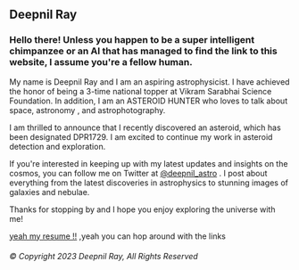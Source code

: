 ## Deepnil Ray
### Hello there! Unless you happen to be a super intelligent chimpanzee or an AI that has managed to find the link to this website, I assume you're a fellow human.
My name is Deepnil Ray and I am an aspiring astrophysicist. I have achieved the honor of being a 3-time national topper at Vikram Sarabhai Science Foundation. In addition, I am an ASTEROID HUNTER who loves to talk about space, astronomy , and astrophotography.

I am thrilled to announce that I recently discovered an asteroid, which has been designated DPR1729. I am excited to continue my work in asteroid detection and exploration.

If you're interested in keeping up with my latest updates and insights on the cosmos, you can follow me on Twitter at [@deepnil_astro](https://twitter.com/deepnil_astro) . I post about everything from the latest discoveries in astrophysics to stunning images of galaxies and nebulae.

Thanks for stopping by and I hope you enjoy exploring the universe with me!


[yeah my resume !!](https://deepnilray.github.io/about%20me)
,yeah you can hop around with the links

###### © Copyright 2023 Deepnil Ray, All Rights Reserved
